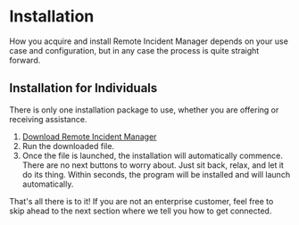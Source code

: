 # Installation
How you acquire and install Remote Incident Manager depends on your use case and configuration, but in any case the process is quite straight forward.
## Installation for Individuals
There is only one installation package to use, whether you are offering or receiving assistance.
1. [Download Remote Incident Manager](https://download.pneumasolutions.com/rim/rimsetup.exe)
2. Run the downloaded file.
3. Once the file is launched, the installation will automatically commence. There are no next buttons to worry about. Just sit back, relax, and let it do its thing. Within seconds, the program will be installed and will launch automatically.
<!-- end -->
That's all there is to it! If you are not an enterprise customer, feel free to skip ahead to the next section where we tell you how to get connected.